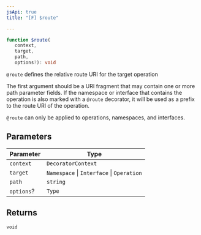 ```yaml
---
jsApi: true
title: "[F] $route"

---
```

```ts
function $route(
   context, 
   target, 
   path, 
   options?): void
```

`@route` defines the relative route URI for the target operation

The first argument should be a URI fragment that may contain one or more path parameter fields.
If the namespace or interface that contains the operation is also marked with a `@route` decorator,
it will be used as a prefix to the route URI of the operation.

`@route` can only be applied to operations, namespaces, and interfaces.

## Parameters

| Parameter | Type |
| ------ | ------ |
| `context` | `DecoratorContext` |
| `target` | `Namespace` \| `Interface` \| `Operation` |
| `path` | `string` |
| `options`? | `Type` |

## Returns

`void`
